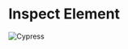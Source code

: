 # Inspect Element

![Cypress](https://github.com/iendeavor/inspect-element/workflows/E2E%20on%20Chrome/badge.svg)
